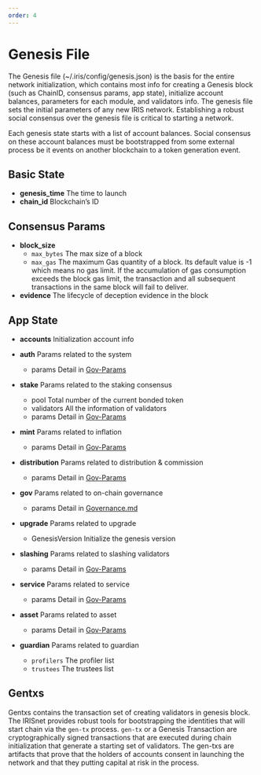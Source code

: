 ```yaml
---
order: 4
---
```


# Genesis File

The Genesis file (~/.iris/config/genesis.json) is the basis for the entire network initialization, which contains most info for creating a Genesis block (such as ChainID, consensus params, app state), initialize account balances, parameters for each module, and validators info.
The genesis file sets the initial parameters of any new IRIS network. Establishing a robust social consensus over the genesis file is critical to starting a network.

Each genesis state starts with a list of account balances. Social consensus on these account balances must be bootstrapped from some external process be it events on another blockchain to a token generation event.

## Basic State

* **genesis_time** The time to launch
* **chain_id**     Blockchain’s ID

## Consensus Params

* **block_size**
  * `max_bytes` The max size of a block
  * `max_gas`  The maximum Gas quantity of a block. Its default value is -1 which means no gas limit. If the accumulation of gas consumption exceeds the block gas limit, the transaction and all subsequent transactions in the same block will fail to deliver.
* **evidence**   The lifecycle of deception evidence in the block

## App State

* **accounts** Initialization account info

* **auth** Params related to the system
  * params Detail in [Gov-Params](gov-params.md#parameters-in-auth)

* **stake** Params related to the staking consensus
  * pool   Total number of the current bonded token
  * validators   All the information of validators
  * params Detail in [Gov-Params](gov-params.md#parameters-in-stake)
  
* **mint**  Params related to inflation
  * params Detail in [Gov-Params](gov-params.md#parameters-in-mint)
  
* **distribution** Params related to distribution & commission
  * params Detail in [Gov-Params](gov-params.md#parameters-in-distribution)
  
* **gov**  Params related to on-chain governance
  * params Detail in [Governance.md](../governance.md#interactive-process)

* **upgrade** Params related to upgrade
  * GenesisVersion Initialize the genesis version

* **slashing** Params related to slashing validators
  * params Detail in [Gov-Params](gov-params.md#parameters-in-slashing)
  
* **service**  Params related to service
  * params Detail in [Gov-Params](gov-params.md#parameters-in-service)
  
* **asset**  Params related to asset
  * params Detail in [Gov-Params](gov-params.md#parameters-in-asset)

* **guardian** Params related to guardian
  * `profilers` The profiler list
  * `trustees` The trustees list
  
## Gentxs

Gentxs contains the transaction set of creating validators in genesis block.
The IRISnet provides robust tools for bootstrapping the identities that will start chain via the `gen-tx` process. `gen-tx` or a Genesis Transaction are cryptographically signed transactions that are executed during chain initialization that generate a starting set of validators.
The gen-txs are artifacts that prove that the holders of accounts consent in launching the network and that they putting capital at risk in the process.
